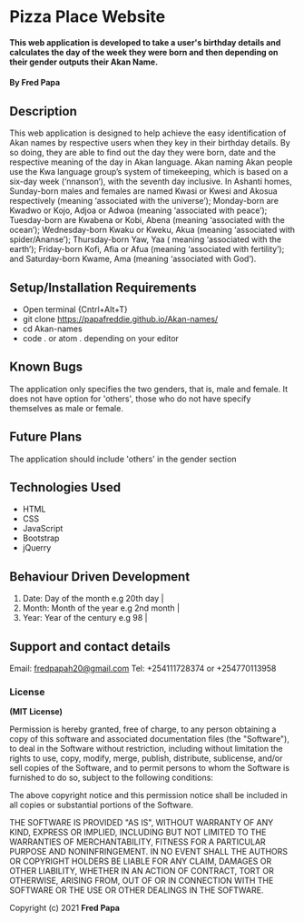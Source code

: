 # Pizza Place Website
#### This web application is developed to take a user's birthday details and calculates the day of the week they were born and then depending on their gender outputs their Akan Name.
#### By **Fred Papa**
## Description
This web application is designed to help achieve the easy identification of Akan names by respective users when they key in their birthday details. By so doing, they are able to find out the day they were born, date and the respective meaning of the day in Akan language.  Akan naming Akan people use the Kwa language group’s system of timekeeping, which is based on a six-day week (‘nnanson‘), with the seventh day inclusive. In Ashanti homes, Sunday-born males and females are named Kwasi or Kwesi and Akosua respectively (meaning ‘associated with the universe’); Monday-born are Kwadwo or Kojo, Adjoa or Adwoa (meaning ‘associated with peace’); Tuesday-born are Kwabena or Kobi, Abena (meaning ‘associated with the ocean’); Wednesday-born Kwaku or Kweku, Akua (meaning ‘associated with spider/Ananse’); Thursday-born Yaw, Yaa ( meaning ‘associated with the earth’); Friday-born Kofi, Afia or Afua (meaning ‘associated with fertility’); and Saturday-born Kwame, Ama (meaning ‘associated with God’).
## Setup/Installation Requirements
* Open terminal {Cntrl+Alt+T}
* git clone https://papafreddie.github.io/Akan-names/
* cd Akan-names
* code . or atom . depending on your editor
## Known Bugs
The application only specifies the two genders, that is, male and female. It does not have option for 'others', those who do not have specify themselves as male or female.
## Future Plans
The application should include 'others' in the gender section
## Technologies Used
* HTML
* CSS
* JavaScript
* Bootstrap
* jQuerry
## Behaviour Driven Development
1. Date: Day of the month e.g 20th day |
2. Month: Month of the year e.g 2nd month |
3. Year: Year of the century e.g 98 |
## Support and contact details
Email: fredpapah20@gmail.com
Tel: +254111728374 or +254770113958
### License
**(MIT License)**

Permission is hereby granted, free of charge, to any person obtaining a copy
of this software and associated documentation files (the "Software"), to deal
in the Software without restriction, including without limitation the rights
to use, copy, modify, merge, publish, distribute, sublicense, and/or sell
copies of the Software, and to permit persons to whom the Software is
furnished to do so, subject to the following conditions:

The above copyright notice and this permission notice shall be included in all
copies or substantial portions of the Software.

THE SOFTWARE IS PROVIDED "AS IS", WITHOUT WARRANTY OF ANY KIND, EXPRESS OR
IMPLIED, INCLUDING BUT NOT LIMITED TO THE WARRANTIES OF MERCHANTABILITY,
FITNESS FOR A PARTICULAR PURPOSE AND NONINFRINGEMENT. IN NO EVENT SHALL THE
AUTHORS OR COPYRIGHT HOLDERS BE LIABLE FOR ANY CLAIM, DAMAGES OR OTHER
LIABILITY, WHETHER IN AN ACTION OF CONTRACT, TORT OR OTHERWISE, ARISING FROM,
OUT OF OR IN CONNECTION WITH THE SOFTWARE OR THE USE OR OTHER DEALINGS IN THE
SOFTWARE.

Copyright (c) 2021 **Fred Papa**
  